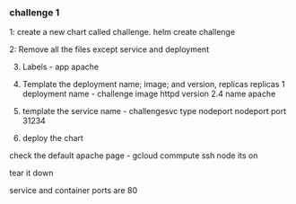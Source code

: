 ### challenge 1
1: create a new chart called challenge.
  helm create challenge 

2: Remove all the files except service and deployment

3. Labels - app apache

4. Template the deployment name; image; and version, replicas
   replicas 1
   deployment name - challenge 
   image httpd version 2.4 
   name apache

5. template the service 
   name - challengesvc
   type  nodeport
   nodeport port 31234

6. deploy the chart 

check the default apache page - gcloud commpute ssh node its on

tear it down 

service and container ports are 80

